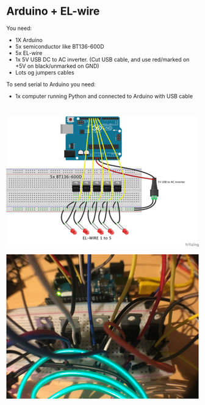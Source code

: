 # Arduino + EL-wire

You need:
* 1X Arduino
* 5x semiconductor like BT136-600D
* 5x EL-wire
* 1x 5V USB DC to AC inverter. (Cut USB cable, and use red/marked on +5V on black/unmarked on GND)
* Lots og jumpers cables

To send serial to Arduino you need:
* 1x computer running Python and connected to Arduino with USB cable
<br>

<img src="https://github.com/larsgimse/arduino/blob/master/elwire/5x%20EL-wire%20Arduino_bb.png"><br>
<br>
<img src="https://github.com/larsgimse/arduino/blob/master/elwire/IMG_4549.JPG">

 
 
